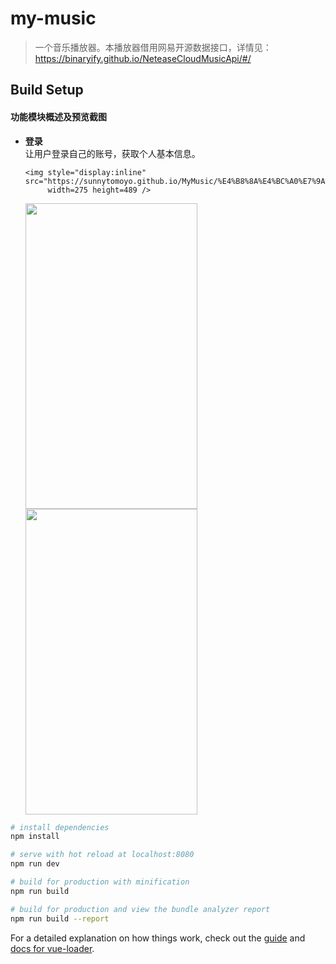 # my-music

> 一个音乐播放器。本播放器借用网易开源数据接口，详情见：https://binaryify.github.io/NeteaseCloudMusicApi/#/

## Build Setup
#### 功能模块概述及预览截图
- **登录**
    <br/>让用户登录自己的账号，获取个人基本信息。
    
      <img style="display:inline" src="https://sunnytomoyo.github.io/MyMusic/%E4%B8%8A%E4%BC%A0%E7%9A%84%E5%9B%BE%E7%89%87/1.png" 
           width=275 height=489 />
    
    <img style="display:inline" src="https://sunnytomoyo.github.io/MyMusic/%E4%B8%8A%E4%BC%A0%E7%9A%84%E5%9B%BE%E7%89%87/2.png" 
           width=275 height=489 />
    <img style="display:inline" src="https://sunnytomoyo.github.io/MyMusic/%E4%B8%8A%E4%BC%A0%E7%9A%84%E5%9B%BE%E7%89%87/3.png" 
           width=275 height=489 />
    

``` bash
# install dependencies
npm install

# serve with hot reload at localhost:8080
npm run dev

# build for production with minification
npm run build

# build for production and view the bundle analyzer report
npm run build --report
```

For a detailed explanation on how things work, check out the [guide](http://vuejs-templates.github.io/webpack/) and [docs for vue-loader](http://vuejs.github.io/vue-loader).
